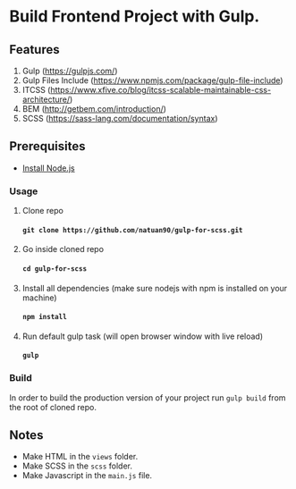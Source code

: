 # Build Frontend Project with Gulp.

## Features
1. Gulp (https://gulpjs.com/)
2. Gulp Files Include (https://www.npmjs.com/package/gulp-file-include)
3. ITCSS (https://www.xfive.co/blog/itcss-scalable-maintainable-css-architecture/)
4. BEM (http://getbem.com/introduction/)
5. SCSS (https://sass-lang.com/documentation/syntax)

## Prerequisites
 - [Install Node.js](https://nodejs.org/)

### Usage
1. Clone repo

    #### `git clone https://github.com/natuan90/gulp-for-scss.git`

2. Go inside cloned repo

    #### `cd gulp-for-scss`

3. Install all dependencies (make sure nodejs with npm is installed on your machine)

    #### `npm install`

4. Run default gulp task (will open browser window with live reload)

    #### `gulp`

### Build
In order to build the production version of your project run `gulp build` from the root of cloned repo.

## Notes
- Make HTML in the `views` folder.
- Make SCSS in the `scss` folder.
- Make Javascript in the `main.js` file.
